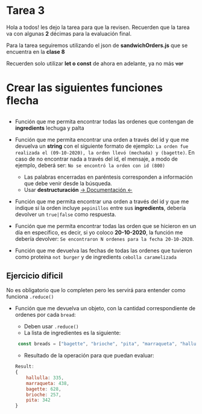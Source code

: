# Tarea 3

Hola a todos! les dejo la tarea para que la revisen. Recuerden que la tarea va con algunas **2** décimas para la evaluación final.

Para la tarea seguiremos utilizando el json de **sandwichOrders.js** que se encuentra en la **clase 8**

Recuerden solo utilizar **let o const** de ahora en adelante, ya no más ~~var~~

# Crear las siguientes funciones flecha

##
- Función que me permita encontrar todas las ordenes que contengan de **ingredients** lechuga y palta

- Función que me permita encontrar una orden a través del id y que me devuelva un **string** con el siguiente formato de ejemplo: `La orden fue realizada el (09-10-2020), la orden llevó (mechada) y (bagette)`. En caso de no encontrar nada a través del id, el mensaje, a modo de ejemplo, deberá ser: `No se encontró la orden con id (800)`
  - Las palabras encerradas en paréntesis corresponden a información que debe venir desde la búsqueda.
  - Usar **destructuración** [-> Documentación <-](https://developer.mozilla.org/es/docs/Web/JavaScript/Referencia/Operadores/Destructuring_assignment)

- Función que me permita encontrar una orden a través del id y que me indique si la orden incluye `pepinillos` entre sus **ingredients**, debería devolver un `true|false` como respuesta.

- Función que me permita encontrar todas las orden que se hicieron en un día en específico, es decir, si yo coloco **20-10-2020**, la función me debería devolver: `Se encontraron N ordenes para la fecha 20-10-2020`.

- Función que me devuelva las fechas de todas las ordenes que tuvieron como proteina `not burger` y de ingredients `cebolla caramelizada`

## Ejercicio dificil

No es obligatorio que lo completen pero les servirá para entender como funciona `.reduce()`

- Función que me devuelva un objeto, con la cantidad correspondiente de ordenes por cada `bread`:

   - Deben usar `.reduce()`
   - La lista de ingredientes es la siguiente: 
   ```js
    const breads = ["bagette", "brioche", "pita", "marraqueta", "hallulla"]
   ```
   - Resultado de la operación para que puedan evaluar:
   ```js
   Result:
   {
       hallulla: 335,
       marraqueta: 438,
       bagette: 628,
       brioche: 257,
       pita: 342
   }
   ```
   
